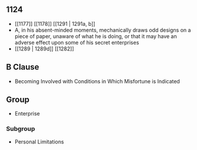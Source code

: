 ## 1124
- [[1177]] [[1178]] [[1291 | 1291a, b]] 
- A, in his absent-minded moments, mechanically draws odd designs on a piece of paper, unaware of what he is doing, or that it may have an adverse effect upon some of his secret enterprises
- [[1289 | 1289d]] [[1282]] 

## B Clause
- Becoming Involved with Conditions in Which Misfortune is Indicated

## Group
- Enterprise

### Subgroup
- Personal Limitations

